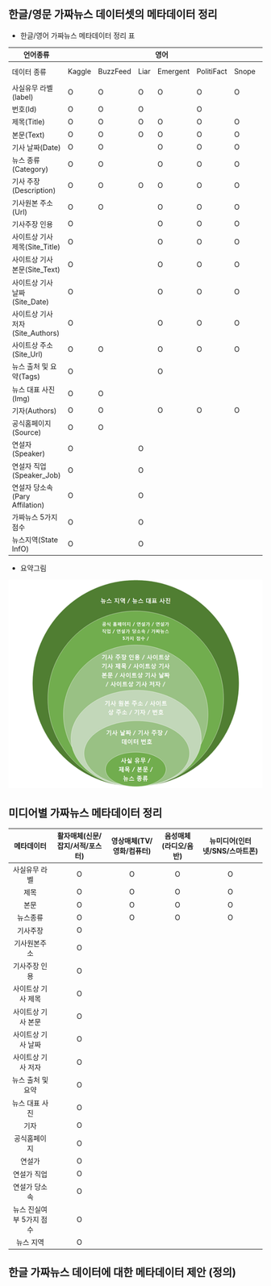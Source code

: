 ## 한글/영문 가짜뉴스 데이터셋의 메타데이터 정리

* 한글/영어 가짜뉴스 메타데이터 정리 표

<table>
       <thead>
           <tr>
               <th>언어종류</th>
               <th colspan=6>영어</th>         
               <th>한글</th>               
           </tr>
       </thead>
       <tbody>
           <tr>
               <td>데이터 종류</td>
               <td>Kaggle</td>
             <td>BuzzFeed</td>
             <td>Liar</td>
             <td>Emergent</td>
             <td>PolitiFact</td>
             <td>Snope</td>    
             <td>SNU FactCheck</td>
          </tr>
         <tr>
               <td>사실유무 라벨(label)</td>
               <td>O</td>
             <td>O</td>
             <td>O</td>
             <td>O</td>
             <td>O</td>
             <td>O</td>    
             <td>O</td>
          </tr>
         <tr>
               <td>번호(Id)</td>
                 <td>O</td>
             <td>O</td>
             <td>O</td>
             <td></td>
             <td>O</td>    
             <td></td>  
             <td>O</td>           
          </tr>
         <tr>
               <td>제목(Title)</td>
                <td>O</td>
             <td>O</td>
             <td>O</td>
             <td>O</td>
             <td>O</td>
             <td>O</td>    
             <td>O</td>
          </tr>
         <tr>
               <td>본문(Text)</td>
                 <td>O</td>
             <td>O</td>
             <td>O</td>
             <td>O</td>
             <td>O</td>
             <td>O</td>    
             <td>O</td>
          </tr>
         <tr>
           <td>기사 날짜(Date)</td>
           <td>O</td>
           <td>O</td>
           <td></td>
           <td>O</td>
           <td>O</td>  
           <td>O</td>
           <td>O</td>
          </tr>
         <tr>
           <td>뉴스 종류(Category)</td>
           <td>O</td>
           <td>O</td>
           <td></td>
           <td>O</td>
           <td>O</td>  
           <td>O</td>
           <td></td>
          </tr>
         <tr>
           <td>기사 주장(Description)</td>
           <td>O</td>
           <td>O</td>
           <td>O</td>
           <td>O</td>
           <td>O</td>  
           <td>O</td>
           <td></td>
          </tr>
          </tr>
         <tr>
             <td>기사원본 주소(Url)</td>
           <td>O</td>
           <td>O</td>
           <td></td>
           <td>O</td>
           <td>O</td>  
           <td>O</td>
           <td></td>        
          </tr>
         <tr>
          <td>기사주장 인용</td>
           <td>O</td>
           <td></td>
           <td></td>
           <td>O</td>
           <td>O</td>  
           <td>O</td>
           <td></td>        
          </tr>
          <tr>
             <td>사이트상 기사 제목(Site_Title)</td>
             <td>O</td>
             <td></td>
             <td></td>
             <td>O</td>
             <td>O</td>
             <td>O</td>    
             <td></td>
          </tr>
         <tr>
             <td>사이트상 기사 본문(Site_Text)</td>
             <td>O</td>
             <td></td>
             <td></td>
             <td>O</td>
             <td>O</td>
             <td>O</td>    
             <td></td>
          </tr>
         <tr>
             <td>사이트상 기사 날짜(Site_Date)</td>
             <td>O</td>
             <td></td>
             <td></td>
             <td>O</td>
             <td>O</td>
             <td>O</td>    
             <td></td>
          </tr>
         <tr>
             <td>사이트상 기사 저자(Site_Authors)</td>
             <td>O</td>
             <td></td>
             <td></td>
             <td>O</td>
             <td>O</td>
             <td>O</td>    
             <td></td>
          </tr>
         <tr>
             <td>사이트상 주소(Site_Url)</td>
             <td>O</td>
             <td>O</td>
             <td></td>
             <td>O</td>
             <td>O</td>
             <td>O</td>    
             <td></td>
          </tr>
         <tr>
             <td>뉴스 출처 및 요약(Tags)</td>
             <td>O</td>
             <td></td>
             <td></td>
             <td>O</td>
             <td></td>
             <td></td>    
             <td></td>
          </tr>
           <tr>
             <td>뉴스 대표 사진(Img)</td>
             <td>O</td>
             <td>O</td>
             <td></td>
             <td></td>
             <td></td>
             <td></td>    
             <td></td>
          </tr>         
           <tr>
             <td>기자(Authors)</td>
             <td>O</td>
             <td>O</td>
             <td></td>
             <td>O</td>
             <td>O</td>
             <td>O</td>    
             <td></td>
          </tr>         
           <tr>
             <td>공식홈페이지(Source)</td>
             <td>O</td>
             <td>O</td>
             <td></td>
             <td></td>
             <td></td>
             <td></td>    
             <td>O</td>
          </tr>         
           <tr>
             <td>연설자(Speaker)</td>
             <td>O</td>
             <td></td>
             <td>O</td>
             <td></td>
             <td></td>
             <td></td>    
             <td>O</td>
          </tr>
          <tr>
             <td>연설자 직업(Speaker_Job)</td>
             <td>O</td>
             <td></td>
             <td>O</td>
             <td></td>
             <td></td>
             <td></td>    
             <td>O</td>
          </tr>
            <tr>
             <td>연설자 당소속(Pary Affilation)</td>
             <td>O</td>
             <td></td>
             <td>O</td>
             <td></td>
             <td></td>
             <td></td>    
             <td>O</td>
          </tr>   
          <tr>
             <td>가짜뉴스 5가지 점수</td>
             <td>O</td>
             <td></td>
             <td>O</td>
             <td></td>
             <td></td>
             <td></td>    
             <td>O</td>
          </tr>    
          <tr>
             <td>뉴스지역(State InfO)</td>
             <td>O</td>
             <td></td>
             <td>O</td>
             <td></td>
             <td></td>
             <td></td>    
             <td></td>
          </tr>   
         </tbody>
  </table>

 * 요약그림
 
![사진1](https://github.com/MDPJW/FakeNews/blob/master/image/image3.png)   


## 미디어별 가짜뉴스 메타데이터 정리
|메타데이터|활자매체(신문/잡지/서적/포스터)|영상매체(TV/영화/컴퓨터)|음성매체(라디오/음반)|뉴미디어(인터넷/SNS/스마트폰)|
|:----:|:----:|:--------:|:--------:|:--------:|
|사실유무 라벨|O|O|O|O|
|제목|O|O|O|O|
|본문|O|O|O|O|
|뉴스종류|O|O|O|O|
|기사주장|O|||
|기사원본주소|O|||
|기사주장 인용|O|||
|사이트상 기사 제목|O|||
|사이트상 기사 본문|O|||
|사이트상 기사 날짜|O |||
|사이트상 기사 저자|O |||
|뉴스 출처 및 요약|O |||
|뉴스 대표 사진|O |||
|기자|O|||
|공식홈페이지|O|||
|연설가|O|||
|연설가 직업|O|||
|연설가 당소속|O|||
|뉴스 진실여부 5가지 점수|O|||
|뉴스 지역|O|||

## 한글 가짜뉴스 데이터에 대한 메타데이터 제안 (정의)


